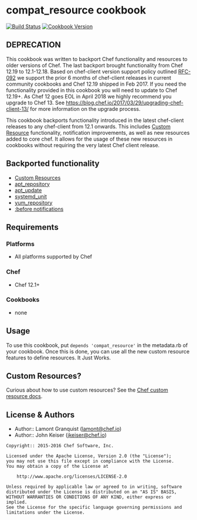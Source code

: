 # compat_resource cookbook

[![Build Status](https://travis-ci.org/chef-cookbooks/compat_resource.svg?branch=master)](https://travis-ci.org/chef-cookbooks/compat_resource) [![Cookbook Version](https://img.shields.io/cookbook/v/compat_resource.svg)](https://supermarket.chef.io/cookbooks/compat_resource)

## DEPRECATION

This cookbook was written to backport Chef functionality and resources to older versions of Chef. The last backport brought functionality from Chef 12.19 to 12.1-12.18\. Based on chef-client version support policy outlined [RFC-092](https://github.com/chef/chef-rfc/blob/master/rfc092-dependency-update-cadence.md#cookbook-and-ecosystem-tooling-support) we support the prior 6 months of chef-client releases in current community cookbooks and Chef 12.19 shipped in Feb 2017\. If you need the functionality provided in this cookbook you will need to update to Chef 12.19+. As Chef 12 goes EOL in April 2018 we highly recommend you upgrade to Chef 13\. See <https://blog.chef.io/2017/03/29/upgrading-chef-client-13/> for more information on the upgrade process.

This cookbook backports functionality introduced in the latest chef-client releases to any chef-client from 12.1 onwards. This includes [Custom Resource](https://docs.chef.io/custom_resources.html) functionality, notification improvements, as well as new resources added to core chef. It allows for the usage of these new resources in cookbooks without requiring the very latest Chef client release.

## Backported functionality

- [Custom Resources](https://docs.chef.io/custom_resources.html)
- [apt_repository](https://docs.chef.io/resource_apt_repository.html)
- [apt_update](https://docs.chef.io/resource_apt_update.html)
- [systemd_unit](https://docs.chef.io/resource_systemd_unit.html)
- [yum_repository](https://docs.chef.io/resource_yum_repository.html)
- [:before notifications](https://docs.chef.io/resources.html#timers)

## Requirements

### Platforms

- All platforms supported by Chef

### Chef

- Chef 12.1+

### Cookbooks

- none

## Usage

To use this cookbook, put `depends 'compat_resource'` in the metadata.rb of your cookbook. Once this is done, you can use all the new custom resource features to define resources. It Just Works.

## Custom Resources?

Curious about how to use custom resources? See the [Chef custom resource docs](https://docs.chef.io/custom_resources.html).

## License & Authors

- Author:: Lamont Granquist ([lamont@chef.io](mailto:lamont@chef.io))
- Author:: John Keiser ([jkeiser@chef.io](mailto:jkeiser@chef.io))

```text
Copyright:: 2015-2016 Chef Software, Inc.

Licensed under the Apache License, Version 2.0 (the "License");
you may not use this file except in compliance with the License.
You may obtain a copy of the License at

    http://www.apache.org/licenses/LICENSE-2.0

Unless required by applicable law or agreed to in writing, software
distributed under the License is distributed on an "AS IS" BASIS,
WITHOUT WARRANTIES OR CONDITIONS OF ANY KIND, either express or implied.
See the License for the specific language governing permissions and
limitations under the License.
```
